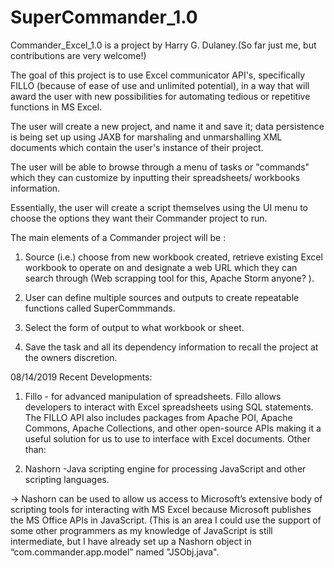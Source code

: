  # SuperCommander_1.0

Commander_Excel_1.0 is a project by Harry G. Dulaney.(So far just me, but contributions are very welcome!)

The goal of this project is to use Excel communicator API's, specifically FILLO (because of ease of use and unlimited potential),
in a way that will award the user with new possibilities for automating tedious or repetitive functions in MS Excel.

The user will create a new project, and name it and save it; data persistence is being set up using JAXB for marshaling and unmarshalling XML
documents which contain the user's instance of their project. 

The user will be able to browse through a menu of tasks or "commands" which they can customize by inputting their spreadsheets/ workbooks
information.

Essentially, the user will create a script themselves using the UI menu to choose the options they want their 
Commander project to run. 

The main elements of a Commander project will be :

1) Source (i.e.) choose from new workbook created, retrieve existing Excel workbook to operate on and designate a 
web URL which they can search through (Web scrapping tool for this, Apache Storm anyone? ).


2) User can define multiple sources and outputs to create repeatable functions called SuperCommmands. 
3) Select the form of output to what workbook or sheet. 

4) Save the task and all its dependency information to recall the project at the owners discretion.

08/14/2019
Recent Developments:
1. Fillo - for advanced manipulation of spreadsheets. Fillo allows developers to interact with Excel spreadsheets using SQL statements.
The FILLO API also includes packages from Apache POI, Apache Commons, Apache Collections, and other open-source APIs making it a
useful solution for us to use to interface with Excel documents. 
Other than:

2. Nashorn -Java scripting engine for processing JavaScript and other scripting languages.

->  Nashorn can be used to allow us access to Microsoft’s extensive body of 
scripting tools for interacting with MS Excel because Microsoft publishes the MS Office APIs in JavaScript.  (This is an area I could use the support of some other programmers as my knowledge
of JavaScript is still intermediate, but I have already set up a Nashorn object in “com.commander.app.model” named "JSObj.java".

